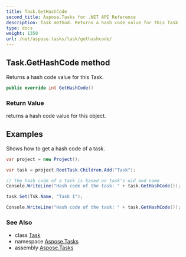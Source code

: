 ```yaml
---
title: Task.GetHashCode
second_title: Aspose.Tasks for .NET API Reference
description: Task method. Returns a hash code value for this Task
type: docs
weight: 1350
url: /net/aspose.tasks/task/gethashcode/
---
```

## Task.GetHashCode method

Returns a hash code value for this Task.

```csharp
public override int GetHashCode()
```

### Return Value

returns a hash code value for this object.

## Examples

Shows how to get a hash code of a task.

```csharp
var project = new Project();

var task = project.RootTask.Children.Add("Task");

// the hash code of a task is based on task's uid and name
Console.WriteLine("Hash code of the task: " + task.GetHashCode());

task.Set(Tsk.Name, "Task 1");

Console.WriteLine("Hash code of the task: " + task.GetHashCode());
```

### See Also

* class [Task](../)
* namespace [Aspose.Tasks](../../task/)
* assembly [Aspose.Tasks](../../../)


